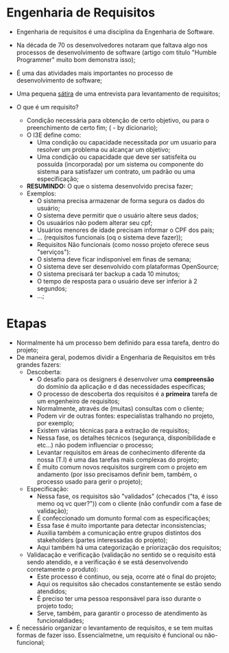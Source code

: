 # Engenharia de Requisitos

- Engenharia de requisitos é uma disciplina da Engenharia de Software.
- Na década de 70 os desenvolvedores notaram que faltava algo nos processos de desenvolvimento de software (artigo com titulo "Humble Programmer" muito bom demonstra isso);
- É uma das atividades mais importantes no processo de desenvolvimento de software;
- Uma pequena [sátira](https://media.discordapp.net/attachments/1033700307106025482/1035174888765411409/unknown.png?width=910&height=496) de uma entrevista para levantamento de requisitos;

- O que é um requisito?
    - Condição necessária para obtenção de certo objetivo, ou para o preenchimento de certo fim; ( - by dicionario);
    - O I3E define como:
        - Uma condição ou capacidade necessitada por um usuario para resolver um problema ou alcançar um objetivo;
        - Uma condição ou capacidade que deve ser satisfeita ou possuída (incorporada) por um sistema ou componente do sistema para satisfazer um contrato, um padrão ou uma especificação;
    - **RESUMINDO:** O que o sistema desenvolvido precisa fazer;
    - Exemplos:
        - O sistema precisa armazenar de forma segura os dados do usuário;
        - O sistema deve permitir que o usuário altere seus dados;
        - Os usuaários não podem alterar seu cpf;
        - Usuários menores de idade precisam informar o CPF dos pais;
        - ... (requisitos funcionais (oq o sistema deve fazer));
        - Requisitos Não funcionais (como nosso projeto oferece seus "serviços"):
        - O sistema deve ficar indisponivel em finas de semana;
        - O sistema deve ser desenvolvido com plataformas OpenSource;
        - O sistema precisará ter backup a cada 10 minutos;
        - O tempo de resposta para o usuário deve ser inferior à 2 segundos;
        - ...; 

# Etapas

- Normalmente há um processo bem definido para essa tarefa, dentro do projeto;
- De maneira geral, podemos dividir a Engenharia de Requisitos em três grandes fazers:
    - Descoberta:
        - O desafio para os designers é desenvolver uma **compreensão** do domínio da aplicação e d das necessidades especificas;
        - O processo de descoberta dos requisitos é a **primeira** tarefa de um engenheiro de requisitos;
        - Normalmente, através de (muitas) consultas com o cliente;
        - Podem vir de outras fontes: especialistas tralhando no projeto, por exemplo;
        - Existem várias técnicas para a extração de requisitos;
        - Nessa fase, os detalhes técnicos (segurança, disponibilidade e etc...) não podem influenciar o processo;
        - Levantar requisitos em áreas de conhecimento diferente da nossa (T.I) é uma das tarefas mais complexas do projeto;
        - É muito comum novos requisitos surgirem com o projeto em andamento (por isso precisamos definir bem, também, o processo usado para gerir o projeto);
    - Especificação:
        - Nessa fase, os requisitos são "validados" (checados ("ta, é isso memo oq vc quer?")) com o cliente (não confundir com a fase de validação);
        - É confeccionado um domunto formal com as especificações;
        - Essa fase é muito importante para detectar inconsistencias;
        - Auxilia também a comunicação entre grupos distintos dos stakeholders (partes interessadas do projeto);
        - Aqui também há uma categorização e priorização dos requisitos;
    - Validacação e verificação (validação no sentido se o requisito está sendo atendido, e a verificação é se está desenvolvendo corretamente o produto):
        - Este processo é continuo, ou seja, ocorre até o final do projeto;
        - Aqui os requisitos são checados constantemente se estão sendo atendidos;
        - É preciso ter uma pessoa responsável para isso durante o projeto todo;
        - Serve, também, para garantir o processo de atendimento às funcionaldiades;
- É necessário organizar o levantamento de requisitos, e se tem muitas formas de fazer isso. Essencialmetne, um requisito é funcional ou não-funcional;